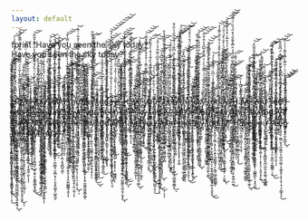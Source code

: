 ```yaml
---
layout: default
---
```

fprint 'Have you seen the sky today?'  
Have you seen the sky today?  
.  
.  
.  

H̴̨̛̛͇̞̭̙͇̣̤͓̲͍͉̖̮̬̠̝͙̞̙̯̜̖̗̗̬̍́̔̓͗̾̈̈́͐͊̾͑̈́̇̈́͌̆̂̍̒̔̾̓͛̉̾̀͘̚̕͠͝͝͝ͅͅa̸̡̡̳̻̦͍̞̤̩̜̼͇̜̖̭̠̯̘̎̓́̔̔̄̎̿͂͌̓̋̾͂̔̈́̿̃́͂̎͗̿͒͂͒̿͊̈́̈́̀̕v̵̧̛̛̦̜͇͉͎͚̼̱̳̞͎͈͇̳̝̤̥͕̲͌̉̓̓͌̀͋́̆̈̍̀̏̃̋͊̎̚̕͜͠͝ͅè̶̡͉̘̳̲̗̪͇̩͕̮̞͎̪̻͔͚̫̈̈́͒̈́͌̈͑͒̓͘̕ ̷̦̞́ỳ̶̨̛͙̘͈̲̣̞̦̱͑̓́̄̀̍̅̍̀̀̒̾͐̈́̏̓̌͌͊̃͋̂͛͐̃̀͌̀̽͂̏̆͘̕̕͜͝͠ợ̸̢̻̟̲͙͚̱̣̱̺̺͙̦̬̩͎͔̦̃̋̈́̀͛́̂̓̒̏̈́̋̓̎͑̔͘͠ụ̷̡̡̞̫͇̣̻̪͚̠̜̥͍͉̱͖͉̩͇̯̼̫̺͍̬̲̦̮̖̠̲̟̱̮̮̗̖̳͓̝͇̓̊̂̈́̊͌̂̊̔̈͐̈́̃̐̊̃̀̆͑̐̔̄͘̕͝͠͝͝͠͝͝͝ͅ ̵̨̧̛̛̼̭̜̪̤̺̖͕̱̯͖̙̙͓͓̓̄̐̀̆̀͛̒̎͐̾͂̏́͂͌̀̇́̀͆͒̍͒̾̓̕ș̸̡̧̺̯͓̘͕̹̦͍̳̥̙̹͚̮͓̭̠͔̠̬̱̩͍͉̟̻̓̈́̓̀̎̏̄̑̊̏̽̉͊̃̀̊̈̑̇͒̒̐̍̈́̀́̈́̍̐́͘͝͝e̸̡̛͔̥͕̰͈̦͕̞̳̻̲̱̪̣̞̩̤̞͉̰̣̺̰̥̮̮̼̲̖̼̻̍̌̈́̌͑̏̒͂̈́͗̇̀̇͒̚͘͘̚͘͘ͅͅę̷̛͙̼̬͇͔̪͓̜͖̞̯͚̖̮̪̜̠̙̥̺̯̠̳̺͋͋̍͒͛͌̀̑̏͒͆͛̂̍͂̐̾̽̈́̿̽͗̈́̀̌͒͗͑͗͘̚ͅn̶̢̮̺̻̖̉̈́̆̀̈͌͊̕ ̷̧̛̙̳̮̝̩͖̗̪͕̦̪̝̻͖̱̲̦̻͙͙̑̏͌̌̄̓̌̀̏̄͛̈́͛̃̃̈͆̎͝͝t̷̢̨̡̢̡̺̫̝̘̯̣̪͎̱̳̪̭̞͖͙͚̪͇̥̘̮͖͎͓̙̰̪̯͖̙̼̳̂̓͒̉͒̌̒̒̾́̿̈́͊̅͘͝͝ͅh̴̳͔̰̦̲̠̺̲̗̰̪͖̾̅̽̈́͗͑͒̒̂̂̉̽̈̔̀͊͌̅̑̏̑̾̏̕͘̚͝͠͝ͅe̸̡̢̩̬͚͇̙͇̼̦̙̠̣̤̘̹̥͕̖̺̱̥̤̟͔̼̠̝̯̞̼̹͎̓͆̎̃̈́̀̈́̂̽̃̅̾͂͂͊̇͌͂̔̑̍̈̅̔͗͊̋͌̇̓̆͋͗̍͂̍͘̕̕͝ͅͅ ̸̡̢͙̠̟̦͈̬͉̲͉̟̥͎̙̞̩̤̀̈́̈́̎̋̅̉͐͋́̿̋̑̋͗̐̃̔̒̕͘͝ͅs̶̢̛͉͍͍̬͎̱̹̬͙̬͚̞̜̹̱̹̮̍̑̿́̀̐̈́̓͊̈́͌̂̑̾̕̕ͅͅk̴̨͎͉͈̱̯͉̦͇͙̠̙͎͍̠̣̺̼͖̬̜̜̘͍̮̝̜̟̳̲̤̫͔̣̖͖̞̮̼̏̋̏͂͂̈́̓̾̒̽̀̂̈́́͝ͅy̴̛̛͕̘̙̙͖̫͙̫̖̻̝͒̏̎̽͑̂̀̔̓͊͐́̀̈́͐̊̓͊͆́̈͐̿̈́̑̆͆̉̇̉̀̋͂̚̚̕ ̸̡̧̧̨̼͇̩̻̼͙̟̺̪͎̼̰̩̱͓̖͖͈̝̯̼͔̥̞̰͔̰̗̻̠̪̼̹̟͈̙̝̼͎̞́̈́̀̇͑̈́̎̏̐͐̀̑̄̀̋̒͑̈́̅̃̈̾̊́̅̔̂͋̇̌́̕͠͝t̴̡͚̄͗̐̀̚͜͜͝o̴̢̡̪̥͙̥͇̠̭̦͇̤͚͕͓͉̙̫͌͆̍̆̿̽͊ͅd̴̛̛̂͂̇͊͐̓̆̾͛̏̓̈́̓̆́̔͆̂̂̏̋̿̈́͒͆̌͜͝͝͝͠͝à̶̧̨̨̢̨̧̩̙̦̳̖̟̱͔͔̥̝̳̩͇͇͚̤͓͍͎͉͈͚̮̜̫̬͎͖̺̥̖̣̼̤̬̅̎̐̀̔͛̉̊̉̅̍̎̏̓̆̋̈́̓̀͗̿̈́͌̉̀̎̈́͛͛́͂̚͜͝͝͝͝͝͠͠͝͝ͅͅy̶̡̨̢̖̩͈̗̭̬͓̳̟̙̞̣̬̩̺̹̯͔̦̠͖͚̲̺̹̔͊̉͛̒͛͗͗͊̋̉͑̔̂̓̈͋̈͛̇̎̓́̈̇̈́͑̕͜͠͝͝͝͠͝ͅͅ?̵̡̨̢̧̛̝̗̜̼̦͕̺͔̬̙͙̠͖̞̲̫̼̲̩̆̂͋̉̊͑̋̒̈́̽̑̑̅͊͂͒̒ͅ
̶̨̡̨͓͎̰̹͈̰̰̮̟͕̲̭̪͕̞̟̜̰̝͓͎̟͎̦̙̳̺͔̪͖͎̻̞̰̉̈̾̔̑͊̋́̐͛̎̇̓̔͊͂̚̚͠͝͠͝Ḩ̵̢̡̡̟̟̬͇̥̞̟̞͙͈̣̹̠̝͍̹͍̞̫̣̠̤̱̘͍̪̻̬̪̮̯̖̜͔̦̙͔̼͕̮̿́́͜͜a̷̞͎͈̼̭͈̫̭̼̲͉̲̤͎̐̏̅̔̉̇͋̄͒͆̔́̃́̇̂̇̎͛̕͘͘͝͝v̷̨̧̡̢̢͕̭̘̟̤̯̦͉̘̩̮̦͔͙̟̬̪̫̰͈̝̯͖̳̥̦̬͎͇̰̞̯̖͈̩̻̮̾͛̐̀͌̍̂̔̂̑̈́̕ͅͅê̵̢̨̡̢͙͔͉͖̼̱̼̻̳̠̲̫͖̯̥͕͈̘̳̝̗̤̖͇͚͈͔̊̾̓̇̊͋̈̇͗̈̆͆̊̊͂̈́́̾̂̇͒̋̓͋̂̌̄̾͘͘͘͜͝ ̵̲̣̠͑̈͊̋͋͛̈͑̽̀̄̏̀̅͝y̵̢̛͙̜͖̫͓̦̘̘̬͙͔͎͕̤͔͔̾͊̊̃̋͌̈̄̾͆̒̀̈́͌͊̈͌͑͗͒̊͒̏͐̆̇͂͊͛̄̋͂͑̕͝͝͝͝o̷̧̢̨̠͖̰̼̻̯͕͔̳̘̯͈͚̤̝͙͎͓͕̼̮̟͕̰͓͈̣̻̱̲̬̰̠̔̀̀̉̈́̀̈̾͗͗̔͆́̃̀́̃͜͜ũ̵̢̧̮̙̤̩̹̭̹͔̜̮͍̺̮͕̼̜͂͒̕͘͜͜ͅ ̵̡̢̛̻̘̟̪̥̮̫̞̣̦̰̫̝́̔̈́͒͒̾̂̆̎̉͌̓̏̏̅̿̂̍̃͆͐͌̈̃͐̍̇̋̉̚̚͝͝s̸̡̢̨͔̩̥̰̫̝̝͚̻̱̺͓̦͇͍̤͎̰̹̬̪̠͙̯͈͔̟̭͍͈̺̥͓̘̙̞͉̥̩̩̒́͒̉̓̏͐͆͒̀͋̍̎͊̇̆̇̾̌̎̅͆̀̍̏͘͜͠͝͠ͅȅ̴̡̧̛͚̠̼͖͕̤̫͎̼͖̩̰̦̰̣̤̠̖̝̪͙̹̒͊͊̉̓̑̅̐̄̓͗̀͗̊̑̉́̇̌́͘̚̕͜͝͠è̵̢̧̧̛̜̺̹͇͈̣̫̦̯͎͉̦̥̥̙̥͖͈̱͖̩͇͔̬̤̣̖̗̤̞̥̪̩̤̬̬̳͌̌̊̓̐͐̽̔̈̄̃̒̾̀͊͋̋̇͊͂̃̓͛̏̔̈́͑̚͘̚͘͘͜͜͝͝͝n̸̠͙͉̘̗̓̏̓̇̒̉̀́̒͌̈̇͗́̓̇̚͜͠͝ ̵̨̢̡̥͇̙͓̜̻͖͖̖̻̯͎̪̥̖̳̗̇̌͛̔̋̋́̉͒͒͂̅̽̇̈́̈́̓̇͐̊͗̌̋͆̿̑̏́̐́̃̉͘͘̕͝͝͠͠͝͝t̷͉̬̦͚̲͕̮̉͂̒͋̔̓̎̌͂̈́̃̏͋̈̽́͛͋̀̈̇̒͐̓̂̓͆̈́̀̀̒̌̈́͘͘͜͠h̵̢̡̢̛̹͉̤̼͈͖̙̯̗͉̠̜̟̻̩̙͙̻̳̩͎̦̝̟̤̠̟̗̪͎̲̗̞̳̪̥͙͖̫͎͊̎̑̊̀̇̓͆̉̄͑́̐̓͗̈́̈́͆͐͆̑̽̃̕̕͠͝͝ͅͅë̵̢̺͍̹̹͓̦̖̪͎̝̪̻̯̟̣̺̜̥̺̼̫̟̘̲̟̣̰̭͉́̓̒͑̓̆̅͐̀̉̅̈́̀̀̀̾͌̃̃̎͐̊̋̅͋̉̈́̌̈͗̐̆̏̏̕̚̚͘͝ͅ ̵̡̨̖͉͈̐̽̌̂s̴̡̛͙͉̠̹̠͕͍̜͇̭̼͗̐͛̀͒͆͛̿̏́̍̔̀̌̔̒̔̀̃͘̚͘͘͜͜͝͝k̸̢̻̥̻̥̦̮̻̻̺̜͙̭̞̼͓̤̙̩̩͎̯̞͓͕̞̪̻̬̲̩̘͈͚̞̱̱̎͊̑̑͒͊̔́̎̀̓͗̔͜ͅy̵̨̛̯͇̥̺̞͒͛̏̓̏͋͋̌͊̉̈́͗̃͌́̀̍̇̓̈͌̂̐̅͆͒̽̈̄̇͒̃͘͘͘͘͝͝͝͠ ̴̢̡̹̗͚͙͙͔̉͛̊̈́̇͘ţ̶̧̧̢̡̡̛̘̠̱̺̩̩̪͙̼͉̳̰͇̫̱͉̜̠̝͓̣̹̹̬̦͉͇̹̓̅͌͒͗̏͊̈́́̽̄̈̍͑̂̈́̀͛̀̊̈͋̄̿̔̍̄̇͘͝͝͝ǫ̶̧̡̛͇̤͕̺̤͓͙̲̫̙̯̂̓́̀̀̌͒̂̅̾̾͐͆̏̇̍̋̃̐͊̀̾́̕͝d̵̛̯͚͇̦̻̬̝̞̘̭͖̣̠͓̬̰̅̽̓͗͗͆̑́̀̔͌̆͋̾̍͒̚͝͝ă̵̧̢̛̛͓̩̭̺̻̱̮̭̜̯̪͚̦͇̘͎͓̞͖̪̹̳͕̙͒̈͂̑͊̓̀̉͗́̅̓̈́̊̌͆̈́̾̔̅̅̈́̚̚͘̕͝ÿ̵͉̮͕̘̘̣͎̠̳͉̟͍̖̱͓̹͙̫̬͕́̒͆̉͆̽̿͌̽͆͆̍̂̾̍͛̈͑͆̑͒͒́̈́̒́̉̆̅̾͑̽̽̀̂̿̌̆͜͜͝͠͝͝ͅͅ?̶͎̣̟͚̗̲̗̪̥̎͗̔͑͆͂̿̐́̾̍͂̿̔̐̅̇̄̃̿́̈́̒̂̿̽͌̌́͛͒̋́̀̏͑̈́͊̈́̚͘̕̚͝͝Ḥ̶̢̢̡̡̟̬̗͙͈͉͉̬̦͕͔̊̈̀̐͐̌̿̂̓͋̄̍̃͒̀̂̐̄̈́͌̀͘͝͠ą̴̛̪͍̯̝̪̘̗̖͓͙͗́̅̀͊̒̎͆̓̍̎̈́͘̕v̷̡̛̤̻̘̞̥̳̥̪̝̘̯̙͋̾͗̑̕̕͜͜͝e̷̡̞̜̪̗̮̦̙̘̟̮̭̊͌̈́̄̓̊͆̌̈̂͒͒̌͊̾͘̕͜͠ ̶̨̧̝͇̯̳̫͍̗̪̘͚̖̦̳̖͚̭̯͔̋́̄̈́̇͆̄͊̈́̐̔̃͆̿̿͊̎͋̈́͜͜͠͝y̶̡̧̛͙̣̜̲̰͎͓̲̝͓͇͔͙̼͈͚̖͇̩̼͈͙̙̞͔̱̩̜͔̪̪̯̼͒̿͊̇͊̈́̂̀̋͌ͅͅo̵̡̨̡̧̢͍͍̟̖̯͚̤͖̮͖̪̺͚͉̟̹͖̩̘̎͋̓̀͌͗̉͆̃͋̀̈͊͛̐͗̓͋͜ư̷̡͉͚̭͓̳̘͛̀̉̈͋̔́̏̀́͋̇̀̃͐́̍͘͘͝ ̷̧̞̎͛͆̀̉́̉͑̈́̅̈͆͂̂̕͝͝ŝ̷̢̡͚̰͈̲̺̳̖̯͕̼͙͖̳͍̯̖̻͓̗̜͈̙̝́̈́̓̔̀̌͐̅͛̉͂̐̓̇̇͐̏̊̓̋͗͐̋͊̿̚͜͜͝͝ͅͅe̵̡͕̠̫̹͉̗̤̥͐̉͘ë̸̖̣̩͕̺̣͔͇̳̭̲̪̱̟̹̆̂̈́͑͒̉͘͘͝n̶̨̼̰̳͚̲̝̣̼͍̳̗̦̰̣̬̣̝̣̞̰̝̪̺͉͋͗̓̂̈́̓̈́͊͐̌̌̈́͗͗͂̿̾̈̒̆͌͗̉̓̀͜͝ͅ ̷̠̺͗̊̈͊̓̇͌̓͛̆͋̎̑̎̒͊̑͋̓̂͐̌̈́̕̚͝͝͠ẗ̶̡̙̬̳͚̭̟͍͖̥̹̖͉̟͇̫̎̌̅́̊̈́͛̅̚̚͜ͅh̸̡̢̧̢̧͕̜̣͍͍̹̘̩̯̱͇̮͇̳͉͚̼̠͓͚̼̲̣͎̦̻̻̮̬͚͖̟̰̓̈́̆͂̐͒̂̿̃̊̈́́̀̌̂̓̽̑́̉̆͜ͅe̶̮͚͕͈̻̜̤̜̖̠̥̖̙͖͙̍̾͆̈̏̊̀͠ ̴̧̧̧͇̣͕̻͕̣̿̔́͗̅̊̊̈́͒̽̈́̀͑͑̽̽́͑̍̉̆́̄̒̓͌̆̇̈́͌̍͘̚̕͝s̴̡̘͖͎̲̤̘̝̝͔̬̰̺̝̘̟̞͔̗̟̖̗͈͉̤̩͇̤͜͝͠ͅk̴̢̡̡̡̤͕̱͔͇̘̘̞͔̪͉̤̬̩̯̪̼̯̝̖̫͕̖̥͙͍̲̫͒̽̋̿̔̓̏̓͒̽͘̕͜y̴̡̨̺̭̤̗̺̘̱̭̭͙̤̤͖̟̐͗͛̔̓̋͐̃͛̂̃̎ͅ ̶̛̛̙̝̤̳́͑̔̆̇̉͗͋̒̊̇͂̋̔͂̅́̃̀̔͒̓́͛̂̌ẗ̵̨̢̧̨̟̞͎͚͎̬͉̥̣̮͈̙̩̞̱̼͓̦̝̺̦͉̙̩̲̻̮͎̤̤̳̙̩̙̙́͗̈̍̈́͊̔̐̉̽͆̈́͗͂̓͌̀̈́̍̇̆͂͑̅͌̚̚͠ͅo̶̳̪͋̋̀̽͋̋̾̊̽̽́́́͝͝d̴̨̛͉͔̩͎̪̓͆͂͊̏͒̒̌̏̇̅̈͂̈̋̊̐̈́̑̍̏̓̉̾̓͒̐̆̑̋̆͘̚̚͠͝͝ä̶̡̧̛̤̞͕̥͇͍͉̲́͗̈́͋̃̔̓̀̍̂͗̎̈́̄̃̒͐͋̈̓̓̔͂̌̓̆͝ȳ̸̧̲̗͓̟̩̪͙̣̺̹͙͚̺̠̫͉̔̽̋́̅͜?̷̧̺̲̬̪̦̩̯̤̥̝̲̺̰̹̼̤̺̠̭͖̘̦̝͛̍̆̔̔̈̄̈́̅̈́ͅH̶̢̛̛̛̩̹͈̙̭̲́̈̐͑̀̉͆̎̈́͐̓͛̓̋̓͑̀͛̌͐̏̓͐̓̀͌̆̾͆́̓̽̿̔͊͘͘̚͝͠͝ą̴̡̬̺̩̗̥̼͈͍͕̜̩̦̞̻̭̞͍͈͚̝̰͔̼͍̱̪̣͉̠̥̺̮̖̦͙̇͂̏̒̇̏̿͊̆̍̾̒̐̀̃̓̊̓͋̀̈̃͝͝͝͝ͅv̵̢̢̨̧̢̢̨̧̛̛̜̥̳̭͉̜̲̯͓̯͎̠̼̳͓̤̣̰̞̳͍͚̤̮͙͉̹̦̝̦͉͎̮̹͎̀̒͗̈̏̋͒̀͋̈́͋͛͆̓̆̒́̀̎̆̍̃̃͗̿̚͜͝ͅͅe̶͉̞͚̓̐̈́͆͆͑̈́͂̓̆̒̅̄̈́̽̊͛̍̓́̕͘̕͝͝ ̶̧̧͎̳̱̳̤͚͍̠̗̄͌̈͊͐̃̉̀̾͆͐̇́̍̂́́̀͛͑͂̿͆̕͜͝ỹ̷̨̖̺̖̦̻̲̙͓̳̮̋͒̐̍͌̀͆̕͜ö̸̤̦́́͆̈́́̆̓͊̇̌̀̓̄͗͐͑͝͝͠ǔ̷̹̟̯̫̦̖̼̼͇̖͍̩̟̣͕̜̺̒ ̷̧̡̯͔̜̬̩̣̼̻̯̬̼̼̟͕̫̺͕͕͕̠̰̹͍͕͌̀̍͜ͅş̶̡̧̟̣̝̫͙̟͈̳̱͈̞͕͈̳̗̹̗̳̠̹̖̺͙͉̬̘̞̻̭̭̪̑͆̿̇̊̀̒̈́͜͝e̷̡̟͇̭̭͈̞̯̰̹͎̺̼͎͔͛̐͋̄̈́͊̾̾̇͆̀́̒̓͛́͗̊̾̍͑̌̄͘͝͝ę̴̡̨̢̧̧̢̗̞̻͕̬̣̼̟͈͓̯̠͖̻̗̫̖̫̣͈͎̘͓̘̖͙̟̼̖̦̖̺͎̖̤̘͋̇͊̈́̽͆̕̕͠n̷̡͔̻͓̭̦͉̗̺̙̰̽͋͂́ͅͅ ̷̩̳̳̰̣̯͎̺̤͍́̏̿̅͂̾̍͆̓̉̈́̆̅̒̈́̔̊̽͂̿͆̏̋̆̈́̕̕͝͠ͅt̶̢̨̢̢̧̺͎͎̺͍̣̗̤̜͔̻̬̬̣̯̼̫̣̗͖̘͕̞̭̖̘̲̟͇̜̒̒̆̓̆̉̓̂̏͐͒̂̂͆̿͒̑̑̇̍̀̔͜͠͝͝͝ͅh̸̡̢̢̢̨̛͉̘͍͇̱͕͚͓͎̮̻̘̦͕̱͙̫̗̖̫̥̩͚̟̰͎̦̟̳̫̫̺̻͉̻̓̅̍̽̀̄̉̀̓̿͌͌̈́̈́́͋̀̂́̐̉̎̈́͑̀̆̓́̊̉͐͋͐̏̕̕͜͠͝͠ͅȩ̶̡̛̬̭̭̩͍͍͙̪̙̯̯̞̦̞͌̃͆̽̊͋̔͌̈̽̀͋̅̒́͆̓̆̿̓̍̓̓̈́͋̄̈́̍̀̀̈́̎̃͑̎͘̚͘̕ͅ ̴̧̡̗̠̺̲̪̩̻̤͇͔̘͗̊̄͊͒̈́̓͘̚ͅş̴̨̖͔͕̣̙̘̜̳̳̗̤̩̙̖̩̯͙̼̪̬̗̭͇̠̼̞͎̰͓͐̐̅͒̌͋̎̿͑̏̐͑͒̽̆͐͒̀̈́̌͘̚͜͝ķ̸̨̢̨̙̩̯̥̫̮͍̗̰̮̜̫͎̮̪̗̤̭̰͍̠͓̦͓̼̹̺̪͙̦̗̦͖̥̖̔͑̓̇̓̉̐̔̓̀́̽̂̽͊̔̚͘͝͠y̶̨̨̱͙͔͈͖͉͕̤͍̹̞̜͓̠̤͑̂͂̃͑̓͐̽͑̇̄̐́͜͜͝ ̸̡̧̡̛͉͔͇̠̲̼̘̫̞͙̜̪͈͚̙̜̳̱̗̣̣͙͉̯͈̲͔̗̮̱̆̈́̄͆̄͑̌̒͑͊̅̚̕͜ͅt̴͖̳̬̠̞͕̜̮̟̬͚͕̅̃̆̽̈́̾̔̓̀̓̀̓̑̎͒̍̿̇̓͆̑̉̏̓̃̉͐͒̀̒̏͋͊͘͘̚͝͠͝o̵̡̢̢̨̨̘͇̬̹̳̦̞̬̙̻̟̙̟̦̼̦̰̖͚̙̘̜̻̱̭̱̬͖͕̲͚͇̹̟̠̺̺̜̭͎͗̏̈́̂̈̐̕̕͜d̸̡̨̡̡̧͇̹͕̝̥̱̟̼̠̲͇̤͙̝͇͎͙͉̙̤͎̯̥̰̠͇͈̞̗̜͎̥͚̙̮̳͖̝̗̏͒̓͊̄́̚̕ͅͅă̶̘̗̘̜͓̹̙̺͖̝̪̫͔͇̟͖̬̣̼͍̂̐͛́͋̾̇̈̏̔̐̇̆̓͒̊̔̃̂̓̆̀͒̽̔̏̀̈̅̈̈́̅̋̏̀̈́̊̎̕̕̚͘ỳ̴̛̻̟͕̏̿̃̾͋̎̑̉̆̐̾̂̐̅̆̅͛̏̒͂̄̌̚?̶̨̧̨̨̬͍̬̤̪̤̥̣̪̟̮̲̰̥͉͈̻̦̜͉̯͔͈̞̥̩̞͎̙̼̰̩̘̺̲͚̭͚͇̞̇̒́̀̃͒̏̐̓̅̎̌̀͋̐̏̆̅̆̆̍̏͑̇̃̿̾̈̋͑͆͌́̈́͐́̔̋̍̔̋̓̂͘͜ͅ
̶̡̞̘͚̫̙̯̥̣̠͈̮̖͕̞̖͚̟̱͕͍͈̗̳̑͋͂͆̾̓̎̈͝H̵̛̛̛̛̛̬̯͙̼̲̮̹̼̲̰̥̲͎̼̯͉̗̼̙̦̞̙̟̱̝͓͓̹̮̝͚͌̒̒̐͊́̍̊̐̓̾͗̊͑̿̐̈́̈̓̽̅̽̂̋̂̈́̊͆̋͐̏͒̏̈̕͘͘͝͝͝å̸̢̡̛̖̯̮̻̫̻̙͚̰̥̥͛̈́̈́̄̐̎͑̈́̾̄̈́̑̈́͛̂̀̍̽̏̑̿͜͝ͅv̸̧̠̤̰̖̻̲͉̙̦̭̙̲̱̼͇̳̝͓͍̣͙̻̥̹̙̪̬͕̰̹̬̺̤͈͔̬̖̜̀̈́̒̀̔̄͗̅̉͊̀͊̂̐̑̍̃̂͆́̑̈́̐̎̊͂͊̔̿̚͜͜͝͠͠ȩ̵̡̧̡̛̛͙͍̗̹̝̥̦̙͈͚̼͓̞̘̱͙̮̥̩̗̝̬̤͓̘̩͈̙̝͔̟̤͒̓̓̎̀̆̐̂͑̎̄̎̆̈́̇͝ͅͅ ̴̛͔̰̒̅́̿̋͑͌̓̾͋̊̊̓͌̄̐͑͐͐̀͗̎̃̔̎̅̈́̐̇̾̎̉͊̇͐̂̕̕͘̕̚̚y̷͈͈̰͖͓̥͇͈͈̞̭̗̦͚̯͈̞̆̈̾̏̍̊̄̓̀͒͒̓̽̔̌͐̾͌̇̎̂̀̃̆͊̆͛̀̓͑́̋̈́̐̀̿̓̎̕̚̕͝͝͝ò̷̡̡̖̠̘̹̫̣̥ư̷̢̧̨̩̩̝̮̟̳͉̫̪͖̰̝̭̱̜̰̥̦̲͚̪̯̙͛̌̏̌̇͑́̈͗͆̐̓͌̓͂͊̈́̓̀̈́̆͗͋̊̀̉̀̆̅̆͊͂̚̕͘͜͝ ̸̡̢̡̛̹͎̖͔̗̜̿̂͐̔̍̈́̑̅̏͐̅͒̃̕ş̶̨̢̡̡̗͍̗͙̝̞̲͍͔̤̳͕̘̙̝̯͕͍͉͖̼͇̲͍̟̙͔͇͉̲̲̦̻̪̳͇͗̉̓̏̇̎̀̆̑̀̂͘̚͝ͅȩ̸̧̛͔̙͓͈͔̣̠̮̖͕̗̻͕̻͈̭̥̩̲̜̺̙̪͍̬͎͈͉̯͛̋̊͑̇̋̋̒̓̓̿̒͂͒̎̍͂́̀̂̌́͒̓͐̾͂̽͐̌̑̆͑̍͋̈́̑̈͌̾̒̕͜͜͝͝ȩ̷̨̠̻̠̰̥̰̟̹͚̤̮̙͇͈̰͈͙̬̅̿́͗̋̈́̓̈́́̓̂̌̄́́̄͂̾̈̏͊̒͆̇̀̃̂͂̿̄̈́͐̓͋̀̌́͑̂̈́̚͜͝͝ͅn̸̡̡̛͚̪̦̤̱͈͉̓́̈́͆̽̓̉͗̈́̅̿̓͝͝͝ ̴̛̲͈͈̤͈̹̦̺̯̮̙̪̩͖͇̝̻̀̿̑͒͒̽͑̾̓̋̿̊̓͆͗͝ͅͅt̴̨̡̜̭͕͓̠͙̳͉͓̼͓̞͗́̂̌̀̒̏̿̏́́̍̉͛̑̓͑̾͐̊͛̚͜͝͝͝ͅh̸̢̨͙͓͉͉̳̹̥͎̦̗̬̖̺̲̺͚̜̼̻͎̪͙͔͓̝̎̀͜e̷͕̹̩̦̳̮̘̬̘̝̐͊̈́̈͐̋ ̷̨̨̢̛̛̤̪͔̰̭͕̟͖̖̙̝͍͎̘̩͎̯̝̤̭͍̭͇͓̭̙̩̞̯̠͍̰͖͕͇̈́̈́͒̔̑̓̿̂̈́̆͌͐̍̓̀̉͗̽̑̚͜͝s̴̨̢̡̧̛͍̟̹͙̜̳͎̥̣͇̺̰̠͓͍͈͕̙̜̘͙͉̖̩̭͈̱̪͓͕̯̫̩̱̞̩͖͉͛̃̐͒͋̿̑́͌̈̂̅̔̉̿́͋͂̈̄̎̚̚͜͠͝ͅk̷̨̨̡͎̤̮͔̲̦͕̟̣͙̫͙̜̰̤̗̯̘͔̣͇̘̪͓̦̓̂͛̇̈̅̒ẙ̴̢̲͎̘̞̬̞̮̩̯̳͉̩̪̖̮̪͓̱̜̭̊͑̈́̒̏̓̄̈́̄̋̑̿͑̾͂͊͋͘͝͝ ̵̡̡̛̜̩̫͕̣̺̦̲̝̰͈̱̜͕̭̠̮͚͈͉͚̜͓̦̦͙͙̖̠̦͓͈̖͙̙̰̿̄͐̆̏͂̐̋̌͌̇̇͛̈́̿̆̽͆̈̓̇͑͊̍́̈́̀̏͘̚͘͜͜͝͝ͅt̸̛͕̒̊̈́̀́̅̓͛͋̐́͆́̈́̎́̒̇̈́̂̓́̈̊̚ǫ̶̨̧͚̯̙̗̩͉͍̝͚͎͇̞͎̼̅̈́̓̈́̍̋̑̋̄d̵̥̘̯̣̥͈̩̜̭͕͍̖̱̗̥͕̬̣̯̦̫̏͒̈́̊̃́́́̿ą̵̡̰̥͉̭̤̠̪̠̤͉͎̤̘̠̭̰̥̺̱̝͍̫͕̤̠̭̖̍̈̓̃̄̌̊̂̑͆̍͒̀͋̾̿̿̂͌̂̿͒̔̕̚̕̚͘͠͝͠ͅͅy̷̢̪͖̬̬̖̫̱̟̟͉͆̂̔̓̈̽̉͒͐͐̈́͗͆̑͋̀͌̿̾͂̆͊̑̓̋͆̽̈́͆̃̄̋̊͘͘̚͠͝͝͠?̸̨̛̛̛͔̯̩̙͔̰͉̓̾͗͗͐̃̎̈́̓͊̒̾̄̒͐̕̚͘͝͝͝͠
̴̨̢̨̡̬̺͍͓̟̠̥̦͙͎͓͉̱͓͈̖̖͇̼̟̩͉͚̤͍͕̬̣̘̼͚̺̖̹̪̊̇̏͛̄͋̇̽͐̀̆̑̀̀̉̂͐͗̀́́̅́̓̍̀̎̆̐̐̕̕̚̕̕̚͘͜͜͝͝͝ͅH̴̡̡̡̝̳͙̮̝̲͍̖̲̣͇̯̲̗̭̲̬͇̻̜͕͔͉͎̪̗͇̯̅̔̓͜͠ͅą̶̢̛̦͇͍͓͚̫͍̫̩̟̑̑̓͋͛̓̑̀͛̀͊̑̓̓̔͜͠͠͠͝͝v̶̧̡̨̛̘͈̱̦̯̯̳̱̣̜͙͚̹̯͍̙̟̯̬̱̮̬͕̠̭͖̙̥͔̹̰͕̗̫̺̘͑͑̒͊̏̓́͒͗̾̉̑̎̀́̂̔̏̚̕͝͝͝͝ͅͅė̵̢̡̧̲͙̜̹̝͍̮̰͉̠̪͖͕̗͙͕̰̠̭̣͙͕͚̼̜̫̙͎͛̍ͅͅ ̸̧̤͖̟͍̬̼̼͇̪̞̠͙͈̝̯̱́͗̔̈́̈̈́ͅỳ̷̨̛̤͖̱͈̞̥̩̪̯͔̠̩͉͓̽̆̓͂̓͂̅̉̀́͂̐̇̈͌̈͘͘͝ơ̵̛͉͔̠͓͙̫̏̀̿̋̇́̉́̍̚ư̸̢̢̨̧̡̘̣̥̣̝̜̻̼͙̘̙͖̩̳̟̻͖̳̤̲̼̙̭͈̦̮̙͚̯̟̖̣͉̯͔̩̬͚̈́̈́̀̏̍̇̃̌̏̽͛̍̀̈́͘̚̕͝͝ͅͅͅ ̷̧̨̛̰̹̟͚͕̬͓͓̬̼̠̺̓̈͑͋͑̓͆̌̀̊͆̎̈́̂̀́̐̋͐̐̀͋̍̀̊͘̚̚͠ͅș̵̢̡͉̯̬̥̪̙̪̟͙̫̜̟̠̭̇̐̀̐̌̉̋͒͛́́̅̈̚͘͘͠ͅe̷̡̨̢̛̛̩̫̟͍͕͍͎̩̝̠̪̮̝̭͖̮̦̠͖̮̻͈̜̮̼̪̞͉̗̹̬̞͍̫̳̞̜̺͍̲̥̊̈́̐͌̌̾̿͒̀͐̽̓̅̀̌̏̽̔́͑͐̋̉̃̅̓͆̔͑̅̅͗̀́̔̾́́̎͝ė̴̛͚͍̞̼̤͋̿͊̿̀̽̈́͆̆̑̆̓̐̏̎́͗̈́̃̋͑̒̍̅̒̾̑͋̈̚͠͝n̸͇͕̬̱̒͂͆̏́͐́̓͗͐́̉̈̔̀̈̿̂̃͋̆͝ ̵̡̧̡̰̗̥͚̱͉̻̻̤̤̥̝̞͇̭͚͚̪̖͉̤̱̬̫̘̭̩̝̝̯̫̯̺͇̻̘͓̬͎̎̒̿̃̿͋̍͛͊́̍̌̏̄̄̓͌̏͘͝͝͝ͅţ̵̧̧̧̡̬̖̣̬̣̹͔̺̮̩͍̳͓̫̥͇͌̓͂̏̆͒̑̌̊̿̓͆͒̂͌͊͑̈̈́̈̊͐̉̚̚͜͝h̶̨̢̧̢̛̹̮̻̜̞̠͉͖̼̫͉̠̬̲̳̙͈̱̯͚̫̳͉̬̙̝͉̫̫̖̬̦̯̤͕̰̩͎̎̂̈̌͌̈́̓̀̀̀͑̑̐̋̃͛̊͆̄̔̃̿̄̂̓̚̚̚͝͠͝ͅẽ̷̢̟̦̟̥̟̺̖̘̘͚͉̬͋͛̏͌̇̈́̓ ̴̢̛͚̱̫̥͕̠̰͉̙̼̫͖̜̰̹̭̣̰͖̭̱͈̣̠̘͙̫͛͑̋̀̅͆̂̓́̌̃̽̈́̃̌̑́̓͗̑̈́͋̊̐͊̂̃͋̀̓͒̆͜͠͝s̷̨̢̡̡̧̡͖͉͙͇̤͇̝͉̰̗̳̮̲͓͔͈͖̗͎̫̻̭̗͙͓̯̩̰͚͖̯̰̬̻̹͇̋͂͊̎͐́̌́̓̄̊̂̃̉̾̏͂̿̋͌̂͂̽̅̍̋̎̇̀̕͘̚͘ͅḱ̷̦̤̠̗̲͖̗͔̠̬̟͕̘͈͖̖̣͙̺̹̄̇͌̅̌̆̇̌̆̓̓̓̄̈̄̈́̈́̄̌̆̆̇̅̑̃̌͘͘͜͠͝͝͝ͅͅy̷̧̻̟̫̬͕̦̫̬̰̣̤̤̪̱͇͉̦̳̯̜̯̣̺͔͈͎̬͕̦͂̍̃͒̓̊̃͌͊̋̄̓͆̌͛̍̄̂͆͒̌̇́̔́̈́́͛͗̀̏̊͊̊̂̅̅̈͋̅̌̈́͐̑͘ͅ ̸̡̧̡̨̯̘̻͇̙̠̳͍̖̞̖̫͉͖̤̻̩͎̰̺̞̞̲̯̤͇͖̳̥̎̐́͆̾̉͑̌̔̂̈̿͌͐͋̿̏͋̕͜͜͠͠ͅt̶̜͖̞̤̙̠̣̩̪̩̩͉̭͖̤͇͙̟͈͓̥̹̠͉̖̙̗͈͉͓̆͋̑͜ờ̴̡̨̢̻̘͇̩̟̜̗̩̺͈̰̞̝̜͉͑̽̏͆̓̐͋͊̋̎͌͒͊̊̂͛̇̆̋̓̓͆̓̏̆̉̄͌̎͑̄̐͜͜͠͠ͅͅḑ̸̡̧̨̛̛͈͙͖̺̙̞͇̱̞͔̝̥̖̩̭̲̬̗͓̞̎̈́͗͆͊̀̃̌͋̓͒̉̈́̆̈̈̍̊̈́̊̓̔̐͗̂̄̂̒̒̑̅͂͘̚̕͘͝͠͝͝͝͠a̷̛̟̭̞͍̘͋̔̒͐̓͐̓̿͗y̸̢̨̛͓̯̮͕̤͔̭͙̜͓̮̝̻̳͙̰̹͙̥͓̟̥̖̹̺̳̤̪̣̅́̾͑̈́́͛̊̂̊̆̕͠͠͠͝ͅ?̵̢̨̨̢̧̢̢̬͇̹̟̣̩̜͈̞̮̩̩̲̙͕̳̮̣̘͔͔̳̣̱̗̺͈̳̮̹̪̗̬̗̫̝̝̄͂̂̍͊͌̑̂́̆̚͜͝͠ͅH̸̡̞̥̫͉̠͖͕̱̞̝̦̝̼͎̱͗̑̏̏̊̈̍̏̓́͑͗̎̑̋̂̆͗̈̃̎̿̈́̓͒̔̆͂͐͂͛̾͊̓̏͛̒͘͘͘̚͜͜͝͝͝͝ä̴͔̰͇͑͌̀̅̉̐̎̅́̽̆̽̈́̓̈́̈́̆̌͗̇̽̉̀̏̍̇͑̏̃̇̀́̏̕͘̚̕͠͠͠ͅv̴̲̭͔̳̦͉͕̼̥̘̫̟͇̩̬̽͑͋͐̄̏̈́͆́̊̀̿̀̑͗̽̕͘̚̕͘͜͝͝͝͝͠ẻ̵̡̢̧̨̢̛͕̙͎͕̞̟̞͎̯͚̬͔̙̙̫̜̫̪̩͈͎̯̲͚̖̯͈̘̮̻̽̎̀̑͆͛̌̽̓͗̉͂́͑̒̓͑̊̂̐̿͛̊͛̒̈́̆̓̓̀̍̚͘̕̚͜͝͠͠ͅ ̵̲̼̙̣̫̂͆͊̌̒̅̈̊̑́́̏̾̓́̔̐́̅̕̕̚͠͠͝͝͝ÿ̴̡̤̖͔̝̪͉̝̺̤̰o̴̝̹͎̙͙̯̭̭̹̥̳̠̲̩͇̮̖̿͑̓̐̇͑̑͌̅̎̀͊͑̓ͅų̶̡̱̮͔̞̖̟͙̝̞̮̱̥̲̟̥̮͍̲͖̥͓̹͙͖̤̯̭̠̖̯̹͋̓̓̑̿̋̾̔̿̑͗̍̀̆̈́͋͋́̾́̈̓̉̕͜͜͠͠ ̵̡̢̛̖̣͙̬̘͍͇̘̖̓̈́̔̇̃̒̓̑́̓͑̆̄̾̀͛̄́̈́̈́͒͗̂̾͌̓͝ş̶̢̧̨̛̛̜̥͉̫̝̜̹̪̤̣̖̩͍̗̪͚͉̯͖̲̣͇͍͎̭͉̹̹̣̹̺̗̏͑͒̌̔̇̈́͗̀̿̐̆͆͌̋̇̎̀̿̆̉͐̕͘͘͜͜͝ͅͅͅͅe̸̡̨̛̛̞͔̠͓̳̯̪͚̠̣̥̠̺̲̳̫̺̱̗̻͐̐̊͊͋̄̀̎̂̆̀͊̏̓̅̈́͒̿͆͂̀́͌̉͂̀͌̈̾̈́̓̉̌̓͗̎̇̈́̄̚̚͝͠ḝ̵̰̗͇͈̦͍̗̬̥͉͚̻͈̙̫̻͖̥͔̝̣̗̩͜ͅn̵̛̛̛͙̩̭̞̪͍̥̗̰̼͔̍͛͊̾̔̄͐̂͊͆̂͂͂̑̿͑͂́̐̈́̑̃̄̂̓̍̽̆͊̌͋͠ ̵̠͔̫͈̳͓̏̐̆͒̄͠t̷͉̤̹͓̠̹̹̝̥̣͖̠͉̂̄̋͊̌́̏̌̔̀̑͂̂̇͊̊̐̃͒͑̔̄͊͝ḩ̷̖̣̙̰̜̹̹̠̣̫̼̗̫̩̮̫̺̭̠̝̯̦̙̹͈̭̹͖̩̞̭͇̟͒̏̐̎̏͛́̆͂̒̆̈́̀̓̂͘͘͠ḛ̴̥͕̳͚̥̞͔̜̙̘̟̯͍̖̬͖̱̥̹͕̥̪̄̊̽̒̿͂̊̐͆́͑̒̆́͐̒̓̆̀̓͐͛̍̀̎̍͘͘̕͜͜͠ ̴̧̨̛̖̗̫̼̫͔̩̲̬̤͕͙͖̦͈̮̲͓̰̭͔̹̝̹̜̞͉͍̓̇̋̄̈̋̀̔͆͊̉̀̈̈́͑́͂̉͘͜͝͠ͅs̸̹̰̽̉̈́̿̉͌͑̽̇̐͒̀̓̍̿̌͛̍͑͠ķ̶̛̖̘̮̟̦̞̥̭̱̦͎͕͚̫͇̘͖̙̻̟͔̓́̎̀̌̑̊̓͗̎̈́͐̀̈́́̐̀̾̑͆́̃͛̅̂͊̓̽͒̔͐͘͘̚͝ͅy̵̰̝̘̫̦̲͇̐̔͋͆̾̉͗́̑͆̈́̀͒̚̚ͅ ̸̨̧̡̨̛̺̦̱̰̭̪̞̹̹̲̩̻͈͎̖̰͖͇͚̿͂̀̊̓̽̓̃̓̀̋͆̽̓̀̅̀͒̏̅̄͌̀̉̔͌͘̚̕̕͝͠͝͠t̷̢̧̫̜̮̗̝͖̭̜̥͙̳͎͉̬̬̻͍͎̲̫̪̘̼͈̼̙͎̻͑̆̀̏̓̋͜͜͝ͅͅơ̸̢̡̢͍͕̬̝͕̩̙̳̘̖͓̱͓̪̮͈͖͙̗̤͎̫̯̭͉̳̱̲͕̳͈̩͚͔̖͈̟̬͒̅̂̓͋̈́͆̈́̐̃̉́̃̆͜͜͝d̷̢͇̦̈̑̅͐͛͑̚̕ă̴̛̯̼̭̙͇̫͍͙͚̠͇̮̥̩̫͓̻̞̮̰̻̻̗͓͎͌̈́͑̓̔̐͌̊̌͑̾̒̏̓̀̈́̀̅̒̂͂̅̈́̒̏̊̚͘̚͜͝͝͠͝y̸̢̨̧̛̱̣̰̤͕̯͔̬͎̞̫͓̝͈̘̲͔̪̳̥̘̭̘͓̜̣̦̮͚͂̎͋̔͆́̐̒̽͑̈͊̃̅̾͆́͑̆̒͌̂͗̆͊̈̽́͑̆̈́̃̾̄̏͊͘͘͜ͅ?̷̧̨̛̬̰̗̱̤̭͖̻̼̰̭̰̝̰̻̦͔͕̝̪͎̘̘̳͕̬̾̓̓̍̉́̈̊͌̑͗̿̉̓̍̒̏̿͗͑̆̔̔̀̓̕͠ͅ
̵̨̡̨̡̢̟̹̖̬̠̼͙̭̬̭͚̻͔̱͔͓̳̪̝̲͇̤̝̙̫͓̺̹̲͖͐̏̐̉̑̎͛̃͛͛̒͛́͌̽͑́͂̈́̉͘̕͘͜͝͝͠H̷̛͕̰͙̼̫̩̬͙̼̻̯̜̘̹̳͎͙̤̒̊͋͂͆͌͊̒͛̽̓̊͒́̃̔́̕͘͘ͅͅa̸̢̪̬̦̯̫͖̠̝̪̝̣͕̖̰̖͌̈́̍͛̀͋͛̾͋͆̍̀̅͌̈́̚̚̕͝ṿ̴̧̨̧̧̨̝̻͕̩͓͙͖̥͎͙̝͇̪̹͙̞̗̫͓̺̳̭͔̻̲̓̈͛̓̔̄͒̈́̄͠ͅẽ̵̬̟̼̈́̉̂̃̍̓̔̓̇̉̃́̈́̉̒̐͌̂̂͑̒̿̇́͋̈̀̆̕͝͠ͅ ̷̧̤̲̗̹̳̜̟͉͕͙̪̝̯̠̹̘̥̪̬͉̈́̑̈͒̽̽̀̓͊̏̓̅̽̈̽͗̾̀͐̓̓̈́͗̍̎͒̒̏̄̈́̏̋͒̑̎͂̏̒̚͝͝y̷̢̧̢͎͚̥̭̘͕͖̜͚̮̜̼͍͉̪̟͍͍̬̠̜̤̳͇̪̙̹͙̟͈͖̆̋͋͋́̿́̾̽͛͊̐͑͋̇͑̌͊̎̎͜͝͝o̸̝͚͇̪̰̙̤̙̩̼̙̹͉̿͑̔̆̎̊̽͛͌́͂̈͛͜͝ư̷̢̧̢̢̢̦̺̭͙͙͔̰̯̻͓̝͓͇̺͈̭̪̠̲̯͈͙͈͚͉̤̰̥͇̳̌́̽̎̒̌̊̈́̏̽̄̋̾̍̓̏̓̓̿̌̅̚̕͝ ̷̡̛̜̪͙̄̂̽̽̈̈̈͘ş̵̡̨̛̼̹̮͇͙̣͓̤̠̗̳͎͓͕̤̫̭̪̩̟̪͇͇̠͔̮̀͋̄̂́̽̾͐̀̒̄́͑̔̄̓̓̉̉͒̋̍͗͌̑͑̔̏̇̆̅̃͂̿̀̀́͋͘͘̕͜͜͠͝͠ę̵̧̻̱̻̹̤͈͍͙̖̦̬̀̌͒͑̀͌͐̈͂̆̏̄̅̀͗̄̀̓́̽̅͒̍͐̽̂́́͂̍́͋̚̚͘͘͠͠͠ͅė̷̡̨̧̡̧̜̰͇̤̱̞̘̪͉͇̯͕̜̪̯̼̣̳̦͙̰̼̥̥͕͙̗̞͔̣̘͔̝̲̲͓͎̤̓͌̓́̈́̀̄̇̎͆̓̈̈́͂̀̈́̈́̈́̀͆̿̔̋̚͘̚͜n̷̳̩͎̱͎̉̍̑̆̆͊̋̾̊̓̅̓̈͗̑̓̀̇͋̏͗͐͠͝͝͝ ̵̧̢̢͖̰̠̞̙̭̻̮̫̪͈̤̪̩̠̯̙̬̣̙̣̗͈͓͔̝͍̬̟̖͕̞̦̩̣͔̈́̃̈̊͊͒͊͒̇͋̈́̌̚͘͜͝͝ţ̸̛̝̹̌̉̅̈̒͋̇̇̆̉̾̌̃̾͒͋̆̓̓̐̾́̋̊͆̆̃́̌͐̾̃̊̓̚͝ḩ̵̢̨̨̨̧̧̮̯̣͇̬͉͈̗̪̜̬͈͖͚̫͇̖͎͖̝̹̳̰̺̪̱̼̹͎̘͍͙̮͍̦͗̓̇̏̓̌͒̒̅͜ͅe̶̩̣̳̫̝̜̖̱͎̳͓͓͓̰͚̜̜̰͖̻̯̞̺͓͙͈̬͇̬̜̺̝̬̖̝͈̞̰̱̋̓̀̔̃̓̔̋̀́̌̊̃̄̓̀̅͌̏͐̐̅̿̑̏̏̐̄̕̚͘͜͝ͅͅ ̵̳͎̺̯̬̱͈̩̟̱̞̃̊̐͗̏̃͐̒̈́s̴̨̨̛̛̤̳̼͚̗̪̫͒̀̀̒̇͌͗̌͊͊̄̍̆̃̏̂̔͐̽̊̈́̉̋͋̿͊̑̋͑̑͋͐̌̾̏͘̚͜͜͝͠͝ͅk̷͚̯̤̩̰̦͒̃̊̍̿́̆̆̈́̂̃̏̋̽́́̍̇́͒y̷̛̛̤͕̯̣͕̭͙͈̠͉̹̼͓̯̪̪̘̦̬̥͈̟̥͙͈̻̭̳͙̟̳̅̽̒͊̇̃̅́̅̌̇̉̓̿̾̋̄̔͛͌͋́͛̊̚͜͜͠ ̶̢̡̢̧͎̙̭̤̻̜̯̩̩͎̪̞̻̝̪̼̘̠͈͈̥̟͖̤̘͙̪̗̣͙̲͗͑̓́̄̈̕͝t̵̢̨̨̧̛̛̺̙̤̯̮̣͈͎͈̝̹̙̩͕̯̤̮͚̼͙̪̼̜̼͇̥̟̦̮̾̂̐͋̉͗̇̐́̐͋̍̽̉̀̈́͋́̆̀͗̕̚͜ͅͅơ̶̧̡̨̨̢̨̛̤͕̮͍͔͓̩̲̺̞̠̣̯̰̹̤̜̹̩̙̬̣̬͎̲̰̒̅̎͗̂̈́͆̆̇̌̀̇͛̓̊͑̑̑̃͋̍̓̅̈̕̕͝d̷͓̦̣͊͂̈͂̊͗͆̉͋̈̅̈͑͋͗̈́͋̉͊̿̽̕͠͠͝͠a̷̢͙̘̺̜͎̞̠̞̓͊̆͑̇̾̀̽͛̃́̀̿̎͌̽̊̌̃́̋͛͒͘͜͜͝͝ͅy̵̼̼̆̋̂͂̃̈́̾͝͝?̵̛̣̩̟̞͍͓͕̭͈̫̗̙͕̲͔̮͔̻̺͉͚͊̉͗̊̄̊̅̍̆̆̍͛̊̊̒͐̎̈͐̅̐̈́̓̆̇͂̔̂̕͘̚̕͠ͅ